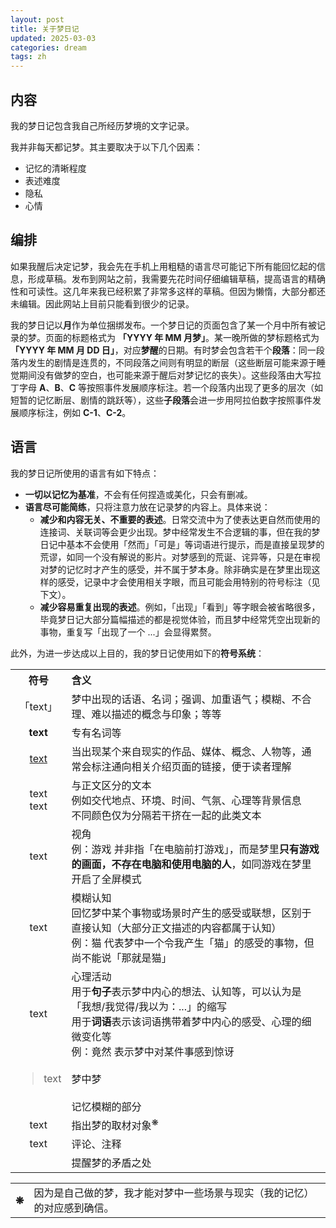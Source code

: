 ```yaml
---
layout: post
title: 关于梦日记
updated: 2025-03-03
categories: dream
tags: zh
---
```

## 内容

我的梦日记包含我自己所经历梦境的文字记录。

我并非每天都记梦。其主要取决于以下几个因素：

- 记忆的清晰程度
- 表述难度
- 隐私
- 心情

## 编排

如果我醒后决定记梦，我会先在手机上用粗糙的语言尽可能记下所有能回忆起的信息，形成草稿。发布到网站之前，我需要先花时间仔细编辑草稿，提高语言的精确性和可读性。这几年来我已经积累了非常多这样的草稿。但因为懒惰，大部分都还未编辑。因此网站上目前只能看到很少的记录。

我的梦日记以**月**作为单位捆绑发布。一个梦日记的页面包含了某一个月中所有被记录的梦。页面的标题格式为 **「YYYY 年 MM 月梦」**。某一晚所做的梦标题格式为 **「YYYY 年 MM 月 DD 日」**，对应**梦醒**的日期。有时梦会包含若干个**段落**：同一段落内发生的剧情是连贯的，不同段落之间则有明显的断层（这些断层可能来源于睡觉期间没有做梦的空白，也可能来源于醒后对梦记忆的丧失）。这些段落由大写拉丁字母 **A**、**B**、**C** 等按照事件发展顺序标注。若一个段落内出现了更多的层次（如短暂的记忆断层、剧情的跳跃等），这些**子段落**会进一步用阿拉伯数字按照事件发展顺序标注，例如 **C-1**、**C-2**。

## 语言

我的梦日记所使用的语言有如下特点：

- **一切以记忆为基准**，不会有任何捏造或美化，只会有删减。
- **语言尽可能简练**，只将注意力放在记录梦的内容上。具体来说：
    - **减少和内容无关、不重要的表述**。日常交流中为了使表达更自然而使用的连接词、关联词等会更少出现。梦中经常发生不合逻辑的事，但在我的梦日记中基本不会使用「然而」「可是」等词语进行提示，而是直接呈现梦的荒谬，如同一个没有解说的影片。对梦感到的荒诞、诧异等，只是在审视对梦的记忆时才产生的感受，并不属于梦本身。除非确实是在梦里出现这样的感受，记录中才会使用相关字眼，而且可能会用特别的符号标注（见下文）。
    - **减少容易重复出现的表述**。例如，「出现」「看到」等字眼会被省略很多，毕竟梦日记大部分篇幅描述的都是视觉体验，而且梦中经常凭空出现新的事物，重复写「出现了一个 ...」会显得累赘。

此外，为进一步达成以上目的，我的梦日记使用如下的**符号系统**：

<table align="center">
    <tr>
        <th style="text-align: center;">符号</th>
        <th style="text-align: left;">含义</th>
    </tr>
    <tr>
        <td style="text-align: center;">「text」</td>
        <td style="text-align: left;">梦中出现的话语、名词；强调、加重语气；模糊、不合理、难以描述的概念与印象；等等</td>
    </tr>
    <tr>
        <td style="text-align: center;"><strong>text</strong></td>
        <td style="text-align: left;">专有名词等</td>
    </tr>
    <tr>
        <td style="text-align: center;"><a href="https://en.wikipedia.org/wiki/Text_(literary_theory)">text</a></td>
        <td style="text-align: left;">当出现某个来自现实的作品、媒体、概念、人物等，通常会标注通向相关介绍页面的链接，便于读者理解</td>
    </tr>
    <tr>
        <td style="text-align: center;"><dr-t>text</dr-t><br /><dr-tt>text</dr-tt></td>
        <td style="text-align: left;">与正文区分的文本<br />例如交代地点、环境、时间、气氛、心理等背景信息<br />不同颜色仅为分隔若干挤在一起的此类文本</td>
    </tr>
    <tr>
        <td style="text-align: center;"><dr-persp>text</dr-persp></td>
        <td style="text-align: left;">视角<br />例：<dr-t><dr-persp>游戏</dr-persp></dr-t> 并非指「在电脑前打游戏」，而是梦里<strong>只有游戏的画面，不存在电脑和使用电脑的人</strong>，如同游戏在梦里开启了全屏模式</td>
    </tr>
    <tr>
        <td style="text-align: center;"><dr-recog>text</dr-recog></td>
        <td style="text-align: left;">模糊认知<br />回忆梦中某个事物或场景时产生的感受或联想，区别于直接认知（大部分正文描述的内容都属于认知）<br />例：<dr-t><dr-recog>猫</dr-recog></dr-t> 代表梦中一个令我产生「猫」的感受的事物，但尚不能说「那就是猫」</td>
    </tr>
    <tr>
        <td style="text-align: center;"><dr-think>text</dr-think></td>
        <td style="text-align: left;">心理活动<br />用于<strong>句子</strong>表示梦中内心的想法、认知等，可以认为是「我想/我觉得/我以为：...」的缩写<br />用于<strong>词语</strong>表示该词语携带着梦中内心的感受、心理的细微变化等<br />例：<dr-t><dr-think>竟然</dr-think></dr-t> 表示梦中对某件事感到惊讶</td>
    </tr>
    <tr>
        <td style="text-align: center;"><blockquote>text</blockquote></td>
        <td style="text-align: left;">梦中梦</td>
    </tr>
    <tr>
        <td style="text-align: center;"><dr-fog /></td>
        <td style="text-align: left;">记忆模糊的部分</td>
    </tr>
    <tr>
        <td style="text-align: center;"><dr-ref>text</dr-ref></td>
        <td style="text-align: left;">指出梦的取材对象<sup>❋</sup></td>
    </tr>
    <tr>
        <td style="text-align: center;"><dr-comm>text</dr-comm></td>
        <td style="text-align: left;">评论、注释</td>
    </tr>
    <tr>
        <td style="text-align: center;"><dr-contra /></td>
        <td style="text-align: left;">提醒梦的矛盾之处</td>
    </tr>
</table>

<table class="ref-table">
    <tr>
        <th>❋</th>
        <td>因为是自己做的梦，我才能对梦中一些场景与现实（我的记忆）的对应感到确信。</td>
    </tr>
</table>

